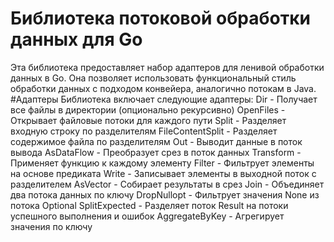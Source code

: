 # Библиотека потоковой обработки данных для Go
Эта библиотека предоставляет набор адаптеров для ленивой обработки данных в Go. Она позволяет использовать функциональный стиль обработки данных с подходом конвейера, аналогично потокам в Java.
#Адаптеры
Библиотека включает следующие адаптеры:
Dir - Получает все файлы в директории (опционально рекурсивно)
OpenFiles - Открывает файловые потоки для каждого пути
Split - Разделяет входную строку по разделителям
FileContentSplit - Разделяет содержимое файла по разделителям
Out - Выводит данные в поток вывода
AsDataFlow - Преобразует срез в поток данных
Transform - Применяет функцию к каждому элементу
Filter - Фильтрует элементы на основе предиката
Write - Записывает элементы в выходной поток с разделителем
AsVector - Собирает результаты в срез
Join - Объединяет два потока данных по ключу
DropNullopt - Фильтрует значения None из потока Optional
SplitExpected - Разделяет поток Result на потоки успешного выполнения и ошибок
AggregateByKey - Агрегирует значения по ключу

